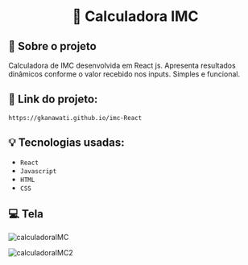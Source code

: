 <h1 align="center">
 📏 Calculadora IMC
</h1>

## :rocket: Sobre o projeto

Calculadora de IMC desenvolvida em React js.
Apresenta resultados dinâmicos conforme o valor recebido nos inputs.
Simples e funcional.

## :link: Link do projeto:

    https://gkanawati.github.io/imc-React

## :bulb: Tecnologias usadas:

- `React`
- `Javascript`
- `HTML`
- `CSS`

## :computer: Tela

![calculadoraIMC](https://user-images.githubusercontent.com/87530595/159098827-844d3230-2052-44d2-bcb4-589b09133415.png)

![calculadoraIMC2](https://user-images.githubusercontent.com/87530595/159098907-fc5ac7a0-669e-4500-9538-5f3d253a984c.png)
